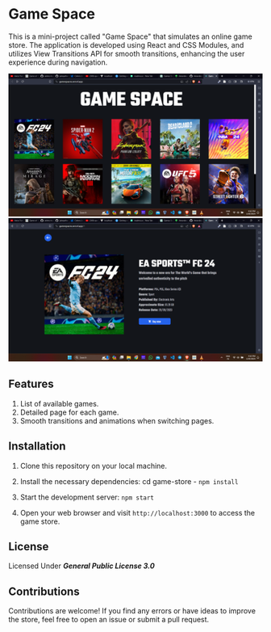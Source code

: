 
# Game Space

This is a mini-project called "Game Space" that simulates an online game store. The application is developed using React and CSS Modules, and utilizes View Transitions API for smooth transitions, enhancing the user experience during navigation.

![Screen Shot](static/images/snapshot_1.png)
![Screen Shot](static/images/snapshot_2.png)

## Features
1. List of available games.
2. Detailed page for each game.
3. Smooth transitions and animations when switching pages.

## Installation

1. Clone this repository on your local machine.

2. Install the necessary dependencies: cd game-store - ```npm install```

3. Start the development server:  ```npm start```

4. Open your web browser and visit ```http://localhost:3000``` to access the game store.

## License
Licensed Under ***General Public License 3.0***

## Contributions
Contributions are welcome! If you find any errors or have ideas to improve the store, feel free to open an issue or submit a pull request.